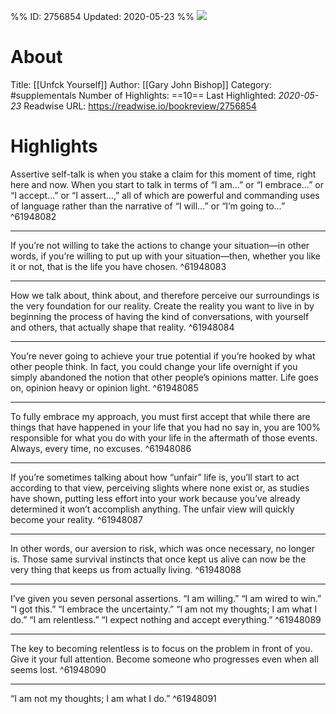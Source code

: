%%
ID: 2756854
Updated: 2020-05-23
%%
![](https://images-na.ssl-images-amazon.com/images/I/41-YYDz-8TL._SL500_.jpg)

# About
Title: [[Unfck Yourself]]
Author: [[Gary John Bishop]]
Category: #supplementals
Number of Highlights: ==10==
Last Highlighted: *2020-05-23*
Readwise URL: https://readwise.io/bookreview/2756854

# Highlights 
Assertive self-talk is when you stake a claim for this moment of time, right here and now. When you start to talk in terms of “I am…” or “I embrace…” or “I accept…” or “I assert…,” all of which are powerful and commanding uses of language rather than the narrative of “I will…” or “I’m going to…”  ^61948082

---

If you’re not willing to take the actions to change your situation—in other words, if you’re willing to put up with your situation—then, whether you like it or not, that is the life you have chosen.  ^61948083

---

How we talk about, think about, and therefore perceive our surroundings is the very foundation for our reality. Create the reality you want to live in by beginning the process of having the kind of conversations, with yourself and others, that actually shape that reality.  ^61948084

---

You’re never going to achieve your true potential if you’re hooked by what other people think. In fact, you could change your life overnight if you simply abandoned the notion that other people’s opinions matter. Life goes on, opinion heavy or opinion light.  ^61948085

---

To fully embrace my approach, you must first accept that while there are things that have happened in your life that you had no say in, you are 100% responsible for what you do with your life in the aftermath of those events. Always, every time, no excuses.  ^61948086

---

If you’re sometimes talking about how “unfair” life is, you’ll start to act according to that view, perceiving slights where none exist or, as studies have shown, putting less effort into your work because you’ve already determined it won’t accomplish anything. The unfair view will quickly become your reality.  ^61948087

---

In other words, our aversion to risk, which was once necessary, no longer is. Those same survival instincts that once kept us alive can now be the very thing that keeps us from actually living.  ^61948088

---

I’ve given you seven personal assertions. “I am willing.” “I am wired to win.” “I got this.” “I embrace the uncertainty.” “I am not my thoughts; I am what I do.” “I am relentless.” “I expect nothing and accept everything.”  ^61948089

---

The key to becoming relentless is to focus on the problem in front of you. Give it your full attention. Become someone who progresses even when all seems lost.  ^61948090

---

“I am not my thoughts; I am what I do.”  ^61948091

